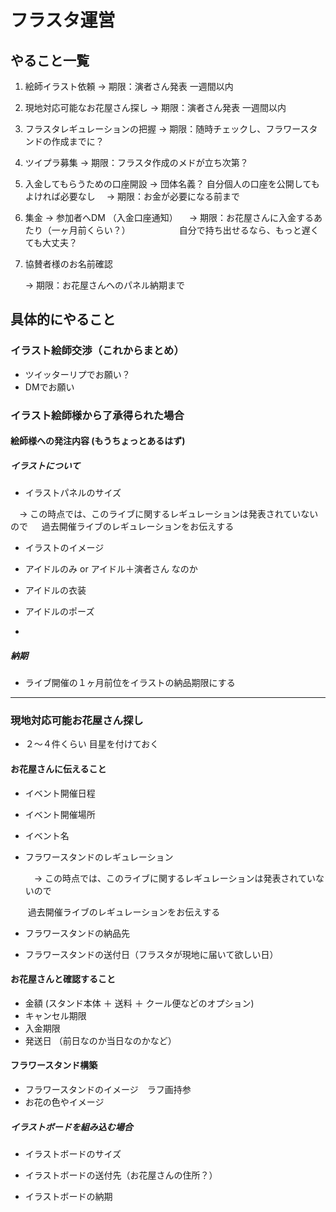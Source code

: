 # フラスタ運営

## やること一覧

1. 絵師イラスト依頼 
   → 期限：演者さん発表 一週間以内

2. 現地対応可能なお花屋さん探し
   → 期限：演者さん発表 一週間以内

3. フラスタレギュレーションの把握
   → 期限：随時チェックし、フラワースタンドの作成までに？

4. ツイプラ募集
   → 期限：フラスタ作成のメドが立ち次第？

5. 入金してもらうための口座開設
   → 団体名義？ 自分個人の口座を公開してもよければ必要なし
   　→ 期限：お金が必要になる前まで

6. 集金
   → 参加者へDM （入金口座通知）
   　→ 期限：お花屋さんに入金するあたり（一ヶ月前くらい？）
   　　　　　 自分で持ち出せるなら、もっと遅くても大丈夫？

7. 協賛者様のお名前確認

    → 期限：お花屋さんへのパネル納期まで

   

## 具体的にやること

### イラスト絵師交渉（これからまとめ）

- ツイッターリプでお願い？　
- DMでお願い

### イラスト絵師様から了承得られた場合
#### 絵師様への発注内容 (もうちょっとあるはず)
##### イラストについて
- イラストパネルのサイズ 

　→ この時点では、このライブに関するレギュレーションは発表されていないので
　​     過去開催ライブのレギュレーションをお伝えする

- イラストのイメージ

- アイドルのみ or アイドル＋演者さん なのか 

- アイドルの衣装

- アイドルのポーズ

- 
##### 納期
- ライブ開催の１ヶ月前位をイラストの納品期限にする

---

### 現地対応可能お花屋さん探し
- ２〜４件くらい 目星を付けておく
#### お花屋さんに伝えること
- イベント開催日程

- イベント開催場所

- イベント名

- フラワースタンドのレギュレーション

  　→ この時点では、このライブに関するレギュレーションは発表されていないので

  ​     過去開催ライブのレギュレーションをお伝えする

- フラワースタンドの納品先

- フラワースタンドの送付日（フラスタが現地に届いて欲しい日）
#### お花屋さんと確認すること
- 金額 (スタンド本体 ＋ 送料 ＋ クール便などのオプション)
- キャンセル期限
- 入金期限
- 発送日 （前日なのか当日なのかなど）
#### フラワースタンド構築
- フラワースタンドのイメージ　ラフ画持参
- お花の色やイメージ
##### イラストボードを組み込む場合 
- イラストボードのサイズ

- イラストボードの送付先（お花屋さんの住所？）

- イラストボードの納期

  